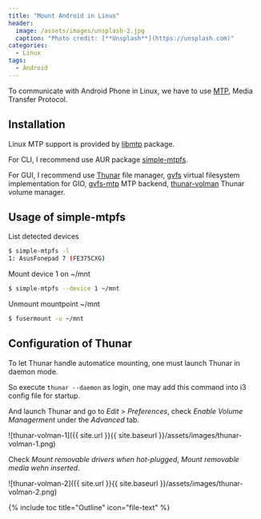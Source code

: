 ```yaml
---
title: "Mount Android in Linux"
header:
  image: /assets/images/unsplash-2.jpg
  caption: "Photo credit: [**Unsplash**](https://unsplash.com)"
categories:
  - Linux
tags:
  - Android
---
```


To communicate with Android Phone in Linux, 
we have to use [MTP](https://en.wikipedia.org/wiki/Media_Transfer_Protocol), 
Media Transfer Protocol.

## Installation

Linux MTP support is provided by [libmtp](https://www.archlinux.org/packages/?name=libmtp) package.

For CLI, I recommend use AUR package [simple-mtpfs](https://aur.archlinux.org/packages/simple-mtpfs/).

For GUI, I recommend use [Thunar](https://www.archlinux.org/packages/?name=thunar) file manager, 
[gvfs](https://www.archlinux.org/packages/?name=gvfs) virtual filesystem implementation for GIO, 
[gvfs-mtp](https://www.archlinux.org/packages/?name=gvfs-mtp) MTP backend, 
[thunar-volman](https://www.archlinux.org/packages/?name=gvfs-mtp) Thunar volume manager.

## Usage of simple-mtpfs

List detected devices

```sh
$ simple-mtpfs -l
1: AsusFonepad 7 (FE375CXG)
```

Mount device 1 on ~/mnt

```sh
$ simple-mtpfs --device 1 ~/mnt
```

Unmount mountpoint ~/mnt

```sh
$ fusermount -u ~/mnt
```

## Configuration of Thunar

To let Thunar handle automatice mounting, one must launch Thunar in daemon mode.

So execute `thunar --daemon` as login, one may add this command into i3 config file for startup.

And launch Thunar and go to _Edit_ > _Preferences_, check _Enable Volume Managerment_ under the _Advanced_ tab.

![thunar-volman-1]({{ site.url }}{{ site.baseurl }}/assets/images/thunar-volman-1.png)

Check _Mount removable drivers when hot-plugged_, _Mount removable media wehn inserted_.

![thunar-volman-2]({{ site.url }}{{ site.baseurl }}/assets/images/thunar-volman-2.png)

{% include toc title="Outline" icon="file-text" %}


